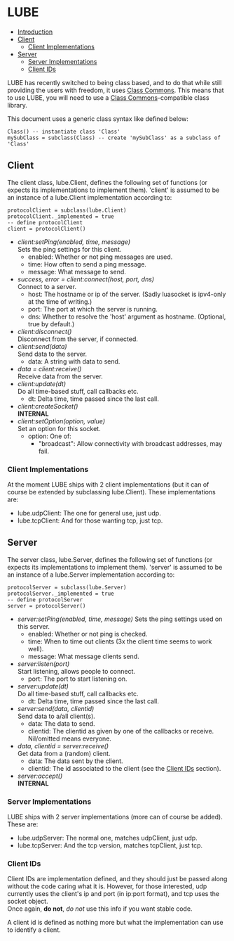# <a id="intro"/> LUBE #

* [Introduction][intro]
* [Client][client]
	* [Client Implementations][clientimpl]
* [Server][server]
	* [Server Implementations][serverimpl]
	* [Client IDs][clientid]

LUBE has recently switched to being class based, and to do that while still providing the users with freedom, it uses [Class Commons][classcommons].
This means that to use LUBE, you will need to use a [Class Commons][classcommons]-compatible class library.

This document uses a generic class syntax like defined below:

	Class() -- instantiate class 'Class'
	mySubClass = subclass(Class) -- create 'mySubClass' as a subclass of 'Class'

## <a id="client"/> Client ##

The client class, lube.Client, defines the following set of functions (or expects its implementations to implement them).
'client' is assumed to be an instance of a lube.Client implementation according to:

	protocolClient = subclass(lube.Client)
	protocolClient._implemented = true
	-- define protocolClient
	client = protocolClient()

* *client:setPing(enabled, time, message)*  
	Sets the ping settings for this client.
	* enabled: Whether or not ping messages are used.
	* time: How often to send a ping message.
	* message: What message to send.
* *success, error = client:connect(host, port, dns)*  
	Connect to a server.
	* host: The hostname or ip of the server. (Sadly luasocket is ipv4-only at the time of writing.)
	* port: The port at which the server is running.
	* dns: Whether to resolve the 'host' argument as hostname. (Optional, true by default.)
* *client:disconnect()*  
	Disconnect from the server, if connected.
* *client:send(data)*  
	Send data to the server.
	* data: A string with data to send.
* *data = client:receive()*  
	Receive data from the server.
* *client:update(dt)*  
	Do all time-based stuff, call callbacks etc.
	* dt: Delta time, time passed since the last call.
* *client:createSocket()*  
	**INTERNAL**
* *client:setOption(option, value)*  
	Set an option for this socket.
	* option: One of:
		* "broadcast": Allow connectivity with broadcast addresses, may fail.

### <a id="clientimpl"/> Client Implementations ###

At the moment LUBE ships with 2 client implementations (but it can of course be extended by subclassing lube.Client).
These implementations are:

* lube.udpClient: The one for general use, just udp.
* lube.tcpClient: And for those wanting tcp, just tcp.

## <a id="server"/> Server ##

The server class, lube.Server, defines the following set of functions (or expects its implementations to implement them).
'server' is assumed to be an instance of a lube.Server implementation according to:

	protocolServer = subclass(lube.Server)
	protocolServer._implemented = true
	-- define protocolServer
	server = protocolServer()

* *server:setPing(enabled, time, message)*
	Sets the ping settings used on this server.
	* enabled: Whether or not ping is checked.
	* time: When to time out clients (3x the client time seems to work well).
	* message: What message clients send.
* *server:listen(port)*  
	Start listening, allows people to connect.
	* port: The port to start listening on.
* *server:update(dt)*  
	Do all time-based stuff, call callbacks etc.
	* dt: Delta time, time passed since the last call.
* *server:send(data, clientid)*  
	Send data to a/all client(s).
	* data: The data to send.
	* clientid: The clientid as given by one of the callbacks or receive. Nil/omitted means everyone.
* *data, clientid = server:receive()*  
	Get data from a (random) client.
	* data: The data sent by the client.
	* clientid: The id associated to the client (see the [Client IDs][clientid] section).
* *server:accept()*  
	**INTERNAL**

### <a id="serverimpl"/> Server Implementations ###

LUBE ships with 2 server implementations (more can of course be added).
These are:

* lube.udpServer: The normal one, matches udpClient, just udp.
* lube.tcpServer: And the tcp version, matches tcpClient, just tcp.

### <a id="clientid"/> Client IDs ###

Client IDs are implementation defined, and they should just be passed along without the code caring what it is.
However, for those interested, udp currently uses the client's ip and port (in ip:port format), and tcp uses the socket object.  
Once again, **do not**, *do not* use this info if you want stable code.  
  
A client id is defined as nothing more but what the implementation can use to identify a client.

[intro]: #intro
[client]: #client
[clientimpl]: #clientimpl
[server]: #server
[serverimpl]: #serverimpl
[clientid]: #clientid
[classcommons]: https://github.com/bartbes/Class-Commons
